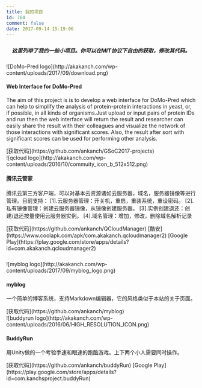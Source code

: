 ```yaml
---
title: 我的项目
id: 764
comment: false
date: 2017-09-14 15:19:06
---
```


<div class="" style="margin-bottom: 35px; margin-top: 25px;">
<div class="" style="text-align: center; margin-top: 5px; margin-bottom: 22px;">

##### 这里列举了我的一些小项目。你可以在MIT协议下自由的获取，修改其代码。

</div>
<div class="card-deck" style="margin: 0 auto;">
<div class="card ">![DoMo-Pred logo](http://akakanch.com/wp-content/uploads/2017/09/download.png)
<div class="card-body">

#### Web Interface for DoMo-Pred

The aim of this project is is to develop a web interface for DoMo-Pred which can help to simplify the analysis of protein-protein interactions in yeast, or, if possible, in all kinds of organisms.Just upload or input pairs of protein IDs and run then the web interface will return the result and researcher can easily share the result with their colleagues and visualize the network of those interactions with significant scores. Also, the result after sort with significant scores can be used for performing other analysis.

</div>
<div class="card-footer">[获取代码](https://github.com/ankanch/GSoC2017-projects)</div>
</div>
<div class="card ">![qcloud logo](http://akakanch.com/wp-content/uploads/2016/10/commuity_icon_b_512x512.png)
<div class="card-body">

#### 腾讯云管家

腾讯云第三方客户端，可以对基本云资源诸如云服务器，域名，服务器镜像等进行管理。目前支持：
[1].云服务器管理：开关机，重启，重装系统，重设密码。 
[2].私有镜像管理：创建云服务器镜像，从镜像创建服务器。 
[3].实例创建退还：创建/退还按量使用云服务器实例。
[4].域名管理：增加，修改，删除域名解析记录

</div>
<div class="card-footer">[获取代码](https://github.com/ankanch/QCloudManager) [酷安](https://www.coolapk.com/apk/com.akakanch.qcloudmanager2) [Google Play](https://play.google.com/store/apps/details?id=com.akakanch.qcloudmanager2)</div>
</div>
</div>
<div class="card-deck" style="margin: 0 auto; margin-top: 25px;">
<div class="card ">![myblog logo](http://akakanch.com/wp-content/uploads/2017/09/myblog_logo.png)
<div class="card-body">

#### myblog

一个简单的博客系统，支持Markdown编辑器，它的风格类似于本站的关于页面。

</div>
<div class="card-footer">[获取代码](https://github.com/ankanch/myblog)</div>
</div>
<div class="card">![buddyrun logo](http://akakanch.com/wp-content/uploads/2016/06/HIGH_RESOLUTION_ICON.png)
<div class="card-body">

#### BuddyRun

用Unity做的一个考验手速和眼速的跑酷游戏。上下两个小人需要同时操作。

</div>
<div class="card-footer">[获取代码](https://github.com/ankanch/buddyRun) [Google Play](https://play.google.com/store/apps/details?id=com.kanchsproject.buddyRun)</div>
</div>
</div>
</div>